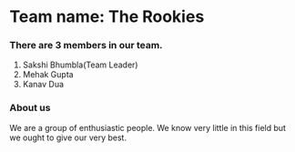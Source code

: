 # Team name: **The Rookies**

### There are **3 members** in our team.
1. Sakshi Bhumbla(Team Leader)
2. Mehak Gupta
3. Kanav Dua

### About us
We are a group of enthusiastic people. We know very little in this field but we ought to give our very best.

